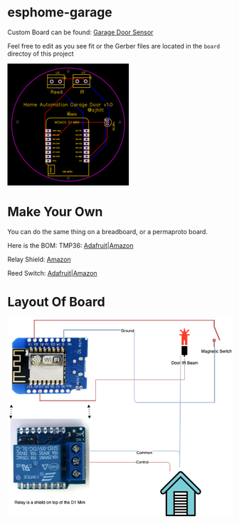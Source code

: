 # esphome-garage
Custom Board can be found: [Garage Door Sensor](https://easyeda.com/sjhilt/ha_sensor_copy)

Feel free to edit as you see fit or the Gerber files are located in the `board` directoy of this project 


![](https://github.com/sjhilt/esphome-garage/blob/main/garage_door.png)

# Make Your Own
You can do the same thing on a breadboard, or a permaproto board. 

Here is the BOM: 
TMP36: [Adafruit](https://www.adafruit.com/product/165)|[Amazon](https://www.amazon.com/KOOKYE-Temperature-TMP36-Precision-Raspberry/dp/B01GH32AQU/)

Relay Shield: [Amazon](https://www.amazon.com/HiLetgo-Relay-Shield-Module-WeMos/dp/B01NACU547/)

Reed Switch: [Adafruit](https://www.adafruit.com/product/375)|[Amazon](https://www.amazon.com/gp/product/B0154PTDFI/)


# Layout Of Board
![](https://github.com/sjhilt/esphome-garage/blob/main/garage_door_layout.png)
